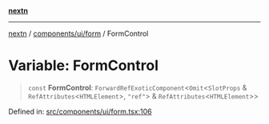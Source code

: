 [**nextn**](../../../../README.md)

***

[nextn](../../../../modules.md) / [components/ui/form](../README.md) / FormControl

# Variable: FormControl

> `const` **FormControl**: `ForwardRefExoticComponent`\<`Omit`\<`SlotProps` & `RefAttributes`\<`HTMLElement`\>, `"ref"`\> & `RefAttributes`\<`HTMLElement`\>\>

Defined in: [src/components/ui/form.tsx:106](https://github.com/Dicommunitas/ThreeJS_Terminal_3D/blob/c2331e405b00973e4f5e87258cdaf1d7c733b058/src/components/ui/form.tsx#L106)
